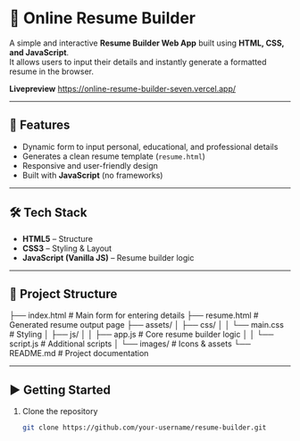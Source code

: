 # 📄 Online Resume Builder

A simple and interactive **Resume Builder Web App** built using **HTML, CSS, and JavaScript**.  
It allows users to input their details and instantly generate a formatted resume in the browser.

**Livepreview**
https://online-resume-builder-seven.vercel.app/

---

## 🚀 Features
- Dynamic form to input personal, educational, and professional details  
- Generates a clean resume template (`resume.html`)  
- Responsive and user-friendly design  
- Built with **JavaScript** (no frameworks)  

---

## 🛠️ Tech Stack
- **HTML5** – Structure  
- **CSS3** – Styling & Layout  
- **JavaScript (Vanilla JS)** – Resume builder logic  

---

## 📂 Project Structure
├── index.html # Main form for entering details
├── resume.html # Generated resume output page
├── assets/
│ ├── css/
│ │ └── main.css # Styling
│ ├── js/
│ │ ├── app.js # Core resume builder logic
│ │ └── script.js # Additional scripts
│ └── images/ # Icons & assets
└── README.md # Project documentation

---

## ▶️ Getting Started
1. Clone the repository  
   ```bash
   git clone https://github.com/your-username/resume-builder.git
